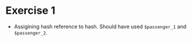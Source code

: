 # Exercise 1

* Assigining hash reference to hash. Should have used `$passenger_1` and `$passenger_2`.

